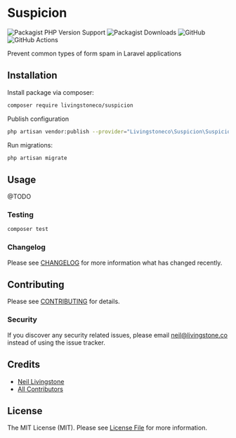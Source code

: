 # Suspicion

![Packagist PHP Version Support](https://img.shields.io/packagist/php-v/livingstoneco/suspicion)
![Packagist Downloads](https://img.shields.io/packagist/dt/livingstoneco/suspicion?label=Downloads)
![GitHub](https://img.shields.io/github/license/livingstoneco/suspicion?label=License)
![GitHub Actions](https://github.com/livingstoneco/suspicion/actions/workflows/main.yml/badge.svg)

Prevent common types of form spam in Laravel applications

## Installation

Install package via composer:

```bash
composer require livingstoneco/suspicion
```

Publish configuration

```bash
php artisan vendor:publish --provider="Livingstoneco\Suspicion\SuspicionServiceProvider" --tag="config"
```

Run migrations:

```bash
php artisan migrate
```

## Usage

@TODO


### Testing

```bash
composer test
```

### Changelog

Please see [CHANGELOG](CHANGELOG.md) for more information what has changed recently.

## Contributing

Please see [CONTRIBUTING](CONTRIBUTING.md) for details.

### Security

If you discover any security related issues, please email neil@livingstone.co instead of using the issue tracker.

## Credits

-   [Neil Livingstone](https://github.com/nlivingstone)
-   [All Contributors](../../contributors)

## License

The MIT License (MIT). Please see [License File](LICENSE.md) for more information.

